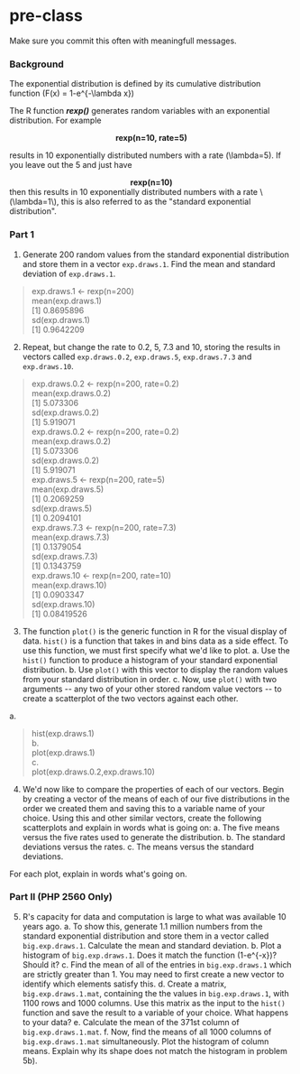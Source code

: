 # pre-class


Make sure you commit this often with meaningfull messages. 

### Background

The exponential distribution is defined by its cumulative distribution function
\(F(x) = 1-e^{-\lambda x}\)

The R function ***rexp()*** generates random variables with an exponential distribution. For example 
<center><strong>rexp(n=10, rate=5)</strong> </center>

results in 10 exponentially distributed numbers with a rate \(\lambda=5\). If you leave out the 5 and just have
<center><strong>rexp(n=10) </strong></center>
then this results in 10 exponentially distributed numbers with a rate \(\lambda=1\), this is also referred to as the "standard exponential distribution". 

### Part 1


1. Generate 200 random values from the standard exponential distribution and store them in a vector `exp.draws.1`.  Find the mean and standard deviation of `exp.draws.1`.

> exp.draws.1 <- rexp(n=200)  
> mean(exp.draws.1)  
[1] 0.8695896  
> sd(exp.draws.1)  
[1] 0.9642209

2. Repeat, but change the rate to 0.2, 5, 7.3 and 10, storing the results in vectors called  `exp.draws.0.2`,  `exp.draws.5`,  `exp.draws.7.3` and  `exp.draws.10`. 

> exp.draws.0.2 <- rexp(n=200, rate=0.2)  
> mean(exp.draws.0.2)  
[1] 5.073306  
> sd(exp.draws.0.2)  
[1] 5.919071  
> exp.draws.0.2 <- rexp(n=200, rate=0.2)  
> mean(exp.draws.0.2)  
[1] 5.073306  
> sd(exp.draws.0.2)  
[1] 5.919071  
> exp.draws.5 <- rexp(n=200, rate=5)  
> mean(exp.draws.5)  
[1] 0.2069259  
> sd(exp.draws.5)  
[1] 0.2094101  
> exp.draws.7.3 <- rexp(n=200, rate=7.3)  
> mean(exp.draws.7.3)  
[1] 0.1379054  
> sd(exp.draws.7.3)  
[1] 0.1343759  
> exp.draws.10 <- rexp(n=200, rate=10)  
> mean(exp.draws.10)  
[1] 0.0903347  
> sd(exp.draws.10)  
[1] 0.08419526  

3. The function `plot()` is the generic function in R for the visual display of data. `hist()` is a function that takes in and bins data as a side effect. To use this function, we must first specify what we'd like to plot.
    a. Use the `hist()` function to produce a histogram of your standard exponential distribution. 
    b. Use `plot()` with this vector to display the random values from your standard distribution in order.
    c. Now, use `plot()` with two arguments -- any two of your other stored random value vectors -- to create a scatterplot of the two vectors against each other.

a.  
> hist(exp.draws.1)  
b.  
> plot(exp.draws.1)  
c.  
> plot(exp.draws.0.2,exp.draws.10)  

4. We'd now like to compare the properties of each of our vectors. Begin by creating a vector of the means of each of our five distributions in the order we created them and saving this to a variable name of your choice. Using this and other similar vectors, create the following scatterplots and explain in words what is going on:
    a. The five means versus the five rates used to generate the distribution.
    b. The standard deviations versus the rates.
    c. The means versus the standard deviations.

For each plot, explain in words what's going on.

### Part II (PHP 2560 Only)


5. R's capacity for data and computation is large to what was available 10 years ago. 
    a. To show this, generate 1.1 million numbers from the standard exponential distribution and store them in a vector called `big.exp.draws.1`. Calculate the mean and standard deviation.
    b. Plot a histogram of `big.exp.draws.1`.  Does it match the function \(1-e^{-x}\)?  Should it? 
    c. Find the mean of all of the entries in `big.exp.draws.1` which are strictly greater than 1. You may need to first create a new vector to identify which elements satisfy this.
    d. Create a matrix, `big.exp.draws.1.mat`, containing the the values in 
`big.exp.draws.1`, with 1100 rows and 1000 columns. Use this matrix as the input to the `hist()` function and save the result to a variable of your choice. What happens to your data?
    e. Calculate the mean of the 371st column of `big.exp.draws.1.mat`.
    f. Now, find the means of all 1000 columns of `big.exp.draws.1.mat` simultaneously. Plot the histogram of column means.  Explain why its shape does not match the histogram in problem 5b).
   

